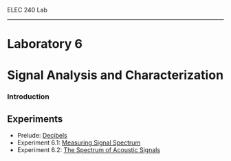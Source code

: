 ELEC 240 Lab

------------------------------------------------------------------------

Laboratory 6
============

Signal Analysis and Characterization
====================================

[](file.26)

### Introduction

Experiments
-----------

-   Prelude: [Decibels](file.27)
-   Experiment 6.1: [Measuring Signal Spectrum](exp6.1)
-   Experiment 6.2: [The Spectrum of Acoustic Signals](exp6.2)

